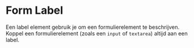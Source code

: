 # Form Label

Een label element gebruik je om een formulierelement te beschrijven. Koppel een formulierelement (zoals een `input` of `textarea`) altijd aan een label.
